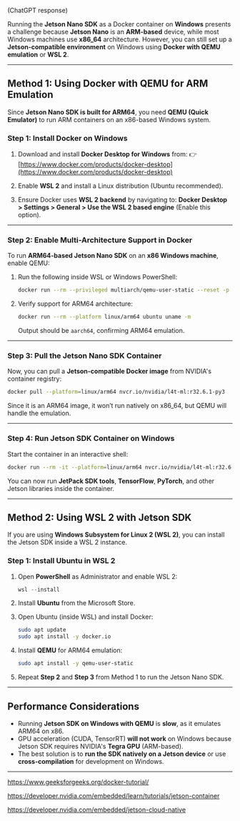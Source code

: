 (ChatGPT response)  

Running the **Jetson Nano SDK** as a Docker container on **Windows** presents a challenge because **Jetson Nano** is an **ARM-based** device, while most Windows machines use **x86_64** architecture. However, you can still set up a **Jetson-compatible environment** on Windows using **Docker with QEMU emulation** or **WSL 2**.

---

## **Method 1: Using Docker with QEMU for ARM Emulation**
Since **Jetson Nano SDK is built for ARM64**, you need **QEMU (Quick Emulator)** to run ARM containers on an x86-based Windows system.

### **Step 1: Install Docker on Windows**
1. Download and install **Docker Desktop for Windows** from:
   👉 [https://www.docker.com/products/docker-desktop](https://www.docker.com/products/docker-desktop)
   
2. Enable **WSL 2** and install a Linux distribution (Ubuntu recommended).

3. Ensure Docker uses **WSL 2 backend** by navigating to:
   **Docker Desktop > Settings > General > Use the WSL 2 based engine** (Enable this option).

---

### **Step 2: Enable Multi-Architecture Support in Docker**
To run **ARM64-based Jetson Nano SDK** on an **x86 Windows machine**, enable QEMU:

1. Run the following inside WSL or Windows PowerShell:
   ```bash
   docker run --rm --privileged multiarch/qemu-user-static --reset -p yes
   ```

2. Verify support for ARM64 architecture:
   ```bash
   docker run --rm --platform linux/arm64 ubuntu uname -m
   ```
   Output should be `aarch64`, confirming ARM64 emulation.

---

### **Step 3: Pull the Jetson Nano SDK Container**
Now, you can pull a **Jetson-compatible Docker image** from NVIDIA's container registry:

```bash
docker pull --platform=linux/arm64 nvcr.io/nvidia/l4t-ml:r32.6.1-py3
```

Since it is an ARM64 image, it won’t run natively on x86_64, but QEMU will handle the emulation.

---

### **Step 4: Run Jetson SDK Container on Windows**
Start the container in an interactive shell:

```bash
docker run --rm -it --platform=linux/arm64 nvcr.io/nvidia/l4t-ml:r32.6.1-py3 /bin/bash
```

You can now run **JetPack SDK tools**, **TensorFlow**, **PyTorch**, and other Jetson libraries inside the container.

---

## **Method 2: Using WSL 2 with Jetson SDK**
If you are using **Windows Subsystem for Linux 2 (WSL 2)**, you can install the Jetson SDK inside a WSL 2 instance.

### **Step 1: Install Ubuntu in WSL 2**
1. Open **PowerShell** as Administrator and enable WSL 2:
   ```powershell
   wsl --install
   ```
2. Install **Ubuntu** from the Microsoft Store.

3. Open Ubuntu (inside WSL) and install Docker:

   ```bash
   sudo apt update
   sudo apt install -y docker.io
   ```

4. Install **QEMU** for ARM64 emulation:
   ```bash
   sudo apt install -y qemu-user-static
   ```

5. Repeat **Step 2** and **Step 3** from Method 1 to run the Jetson Nano SDK.

---

## **Performance Considerations**
- Running **Jetson SDK on Windows with QEMU** is **slow**, as it emulates ARM64 on x86.
- GPU acceleration (CUDA, TensorRT) **will not work** on Windows because Jetson SDK requires NVIDIA's **Tegra GPU** (ARM-based).
- The best solution is to **run the SDK natively on a Jetson device** or use **cross-compilation** for development on Windows.

---

https://www.geeksforgeeks.org/docker-tutorial/  

https://developer.nvidia.com/embedded/learn/tutorials/jetson-container  

https://developer.nvidia.com/embedded/jetson-cloud-native  

